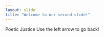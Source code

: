 ```yaml
---
layout: slide
title: "Welcome to our second slide!"
---
```

Poetic Justice
Use the left arrow to go back!
